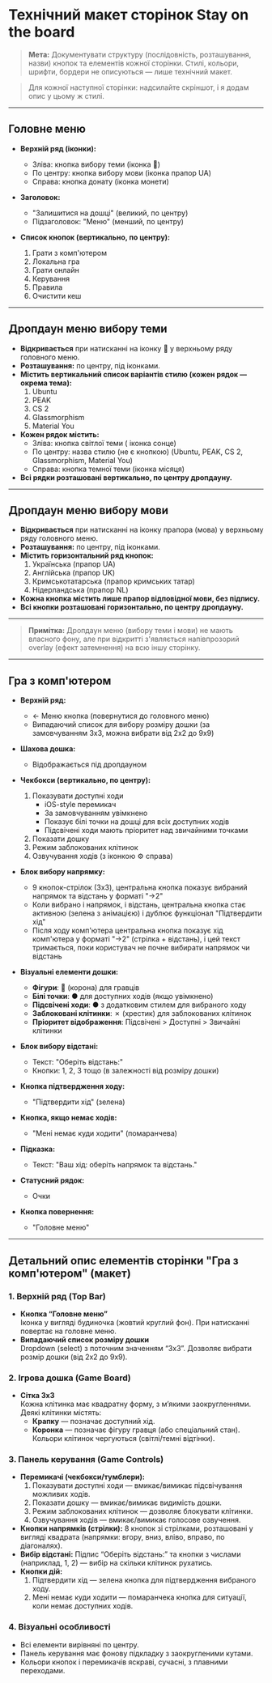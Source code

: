 # Технічний макет сторінок Stay on the board

> **Мета:** Документувати структуру (послідовність, розташування, назви) кнопок та елементів кожної сторінки. Стилі, кольори, шрифти, бордери не описуються — лише технічний макет.

> Для кожної наступної сторінки: надсилайте скріншот, і я додам опис у цьому ж стилі. 

---

## Головне меню

- **Верхній ряд (іконки):**
  - Зліва: кнопка вибору теми (іконка 🎨)
  - По центру: кнопка вибору мови (іконка прапор UA)
  - Справа: кнопка донату (іконка монети)

- **Заголовок:**
  - "Залишитися на дошці" (великий, по центру)
  - Підзаголовок: "Меню" (менший, по центру)

- **Список кнопок (вертикально, по центру):**
  1. Грати з комп'ютером
  2. Локальна гра
  3. Грати онлайн
  4. Керування
  5. Правила
  6. Очистити кеш

---

## Дропдаун меню вибору теми

- **Відкривається** при натисканні на іконку 🎨 у верхньому ряду головного меню.
- **Розташування:** по центру, під іконками.
- **Містить вертикальний список варіантів стилю (кожен рядок — окрема тема):**
  1. Ubuntu
  2. PEAK
  3. CS 2
  4. Glassmorphism
  5. Material You
- **Кожен рядок містить:**
  - Зліва: кнопка світлої теми ( іконка сонце)
  - По центру: назва стилю (не є кнопкою) (Ubuntu, PEAK, CS 2, Glassmorphism, Material You)
  - Справа: кнопка темної теми (іконка місяця)
- **Всі рядки розташовані вертикально, по центру дропдауну.**

---

## Дропдаун меню вибору мови

- **Відкривається** при натисканні на іконку прапора (мова) у верхньому ряду головного меню.
- **Розташування:** по центру, під іконками.
- **Містить горизонтальний ряд кнопок:**
  1. Українська (прапор UA)
  2. Англійська (прапор UK)
  3. Кримськотатарська (прапор кримських татар)
  4. Нідерландська (прапор NL)
- **Кожна кнопка містить лише прапор відповідної мови, без підпису.**
- **Всі кнопки розташовані горизонтально, по центру дропдауну.**

---

> **Примітка:** Дропдаун меню (вибору теми і мови) не мають власного фону, але при відкритті з'являється напівпрозорий overlay (ефект затемнення) на всю іншу сторінку. 

---

## Гра з комп'ютером

- **Верхній ряд:**
  - ← Меню кнопка (повернутися до головного меню)
  - Випадаючий список для вибору розміру дошки (за замовчуванням 3x3, можна вибрати від 2x2 до 9x9)

- **Шахова дошка:**
  - Відображається під дропдауном

- **Чекбокси (вертикально, по центру):**
  1. Показувати доступні ходи
     - iOS-style перемикач
     - За замовчуванням увімкнено
     - Показує білі точки на дошці для всіх доступних ходів
     - Підсвічені ходи мають пріоритет над звичайними точками
  2. Показати дошку
  3. Режим заблокованих клітинок
  4. Озвучування ходів (з іконкою ⚙ справа)

- **Блок вибору напрямку:**
  - 9 кнопок-стрілок (3x3), центральна кнопка показує вибраний напрямок та відстань у форматі "→2"
  - Коли вибрано і напрямок, і відстань, центральна кнопка стає активною (зелена з анімацією) і дублює функціонал "Підтвердити хід"
  - Після ходу комп'ютера центральна кнопка показує хід комп'ютера у форматі "→2" (стрілка + відстань), і цей текст тримається, поки користувач не почне вибирати напрямок чи відстань

- **Візуальні елементи дошки:**
  - **Фігури**: 👑 (корона) для гравців
  - **Білі точки**: ● для доступних ходів (якщо увімкнено)
  - **Підсвічені ходи**: ● з додатковим стилем для вибраного ходу
  - **Заблоковані клітинки**: ✗ (хрестик) для заблокованих клітинок
  - **Пріоритет відображення**: Підсвічені > Доступні > Звичайні клітинки

- **Блок вибору відстані:**
  - Текст: "Оберіть відстань:"
  - Кнопки: 1, 2, 3 тощо (в залежності від розміру дошки)

- **Кнопка підтвердження ходу:**
  - "Підтвердити хід" (зелена)

- **Кнопка, якщо немає ходів:**
  - "Мені немає куди ходити" (помаранчева)

- **Підказка:**
  - Текст: "Ваш хід: оберіть напрямок та відстань."

- **Статусний рядок:**
  - Очки

- **Кнопка повернення:**
  - "Головне меню" 

---

## Детальний опис елементів сторінки "Гра з комп'ютером" (макет)

### 1. Верхній ряд (Top Bar)
- **Кнопка “Головне меню”**  
  Іконка у вигляді будиночка (жовтий круглий фон). При натисканні повертає на головне меню.
- **Випадаючий список розміру дошки**  
  Dropdown (select) з поточним значенням “3x3”. Дозволяє вибрати розмір дошки (від 2x2 до 9x9).

### 2. Ігрова дошка (Game Board)
- **Сітка 3x3**  
  Кожна клітинка має квадратну форму, з м’якими заокругленнями. Деякі клітинки містять:
  - **Крапку** — позначає доступний хід.
  - **Коронка** — позначає фігуру гравця (або спеціальний стан).
  Кольори клітинок чергуються (світлі/темні відтінки).

### 3. Панель керування (Game Controls)
- **Перемикачі (чекбокси/тумблери):**
  1. Показувати доступні ходи — вмикає/вимикає підсвічування можливих ходів.
  2. Показати дошку — вмикає/вимикає видимість дошки.
  3. Режим заблокованих клітинок — дозволяє блокувати клітинки.
  4. Озвучування ходів — вмикає/вимикає голосове озвучення.
- **Кнопки напрямків (стрілки):**
  8 кнопок зі стрілками, розташовані у вигляді квадрата (напрямки: вгору, вниз, вліво, вправо, по діагоналях).
- **Вибір відстані:**
  Підпис “Оберіть відстань:” та кнопки з числами (наприклад, 1, 2) — вибір на скільки клітинок рухатись.
- **Кнопки дій:**
  1. Підтвердити хід — зелена кнопка для підтвердження вибраного ходу.
  2. Мені немає куди ходити — помаранчека кнопка для ситуації, коли немає доступних ходів.

### 4. Візуальні особливості
- Всі елементи вирівняні по центру.
- Панель керування має фонову підкладку з заокругленими кутами.
- Кольори кнопок і перемикачів яскраві, сучасні, з плавними переходами. 